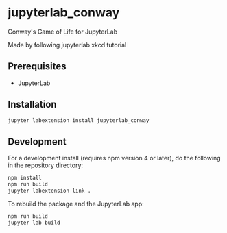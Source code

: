# jupyterlab_conway

Conway's Game of Life for JupyterLab

Made by following jupyterlab xkcd tutorial


## Prerequisites

* JupyterLab

## Installation

```bash
jupyter labextension install jupyterlab_conway
```

## Development

For a development install (requires npm version 4 or later), do the following in the repository directory:

```bash
npm install
npm run build
jupyter labextension link .
```

To rebuild the package and the JupyterLab app:

```bash
npm run build
jupyter lab build
```

